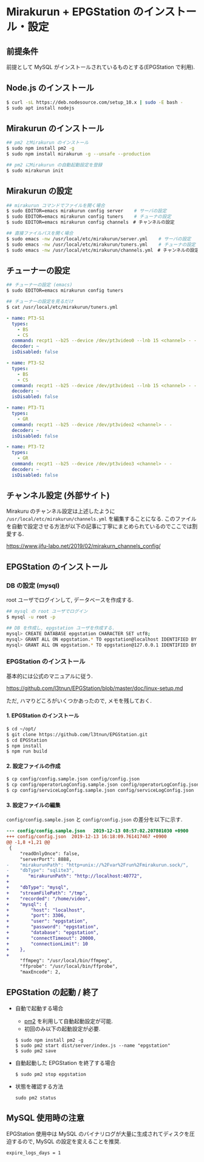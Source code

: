 # Mirakurun + EPGStation のインストール・設定

## 前提条件
前提として MySQL がインストールされているものとする(EPGStation で利用).


## Node.js のインストール
```bash
$ curl -sL https://deb.nodesource.com/setup_10.x | sudo -E bash -
$ sudo apt install nodejs
```

## Mirakurun のインストール
```bash
## pm2 とMirakurun のインストール
$ sudo npm install pm2 -g
$ sudo npm install mirakurun -g --unsafe --production

## pm2 にMirakurun の自動起動設定を登録
$ sudo mirakurun init
```

## Mirakurun の設定
```bash
## mirakurun コマンドでファイルを開く場合
$ sudo EDITOR=emacs mirakurun config server    # サーバの設定
$ sudo EDITOR=emacs mirakurun config tuners    # チューナの設定
$ sudo EDITOR=emacs mirakurun config channels　# チャンネルの設定

## 直接ファイルパスを開く場合
$ sudo emacs -nw /usr/local/etc/mirakurun/server.yml    # サーバの設定
$ sudo emacs -nw /usr/local/etc/mirakurun/tuners.yml    # チューナの設定
$ sudo emacs -nw /usr/local/etc/mirakurun/channels.yml　# チャンネルの設定
```

## チューナーの設定
```bash
## チューナーの設定 (emacs)
$ sudo EDITOR=emacs mirakurun config tuners

## チューナーの設定を見るだけ
$ cat /usr/local/etc/mirakurun/tuners.yml
```
```yaml
- name: PT3-S1
  types:
    - BS
    - CS
  command: recpt1 --b25 --device /dev/pt3video0 --lnb 15 <channel> - -
  decoder: ~
  isDisabled: false

- name: PT3-S2
  types:
    - BS
    - CS
  command: recpt1 --b25 --device /dev/pt3video1 --lnb 15 <channel> - -
  decoder: ~
  isDisabled: false

- name: PT3-T1
  types:
    - GR
  command: recpt1 --b25 --device /dev/pt3video2 <channel> - -
  decoder: ~
  isDisabled: false

- name: PT3-T2
  types:
    - GR
  command: recpt1 --b25 --device /dev/pt3video3 <channel> - -
  decoder: ~
  isDisabled: false
```

## チャンネル設定 (外部サイト)
Mirakuru のチャンネル設定は上述したように `/usr/local/etc/mirakurun/channels.yml` を編集することになる.
このファイルを自動で設定させる方法が以下の記事に丁寧にまとめられているのでここでは割愛する.

https://www.jifu-labo.net/2019/02/mirakurn_channels_config/


## EPGStation のインストール

### DB の設定 (mysql)
root ユーザでログインして, データベースを作成する.

```bash
## mysql の root ユーザでログイン
$ mysql -u root -p

## DB を作成し, epgstation ユーザを作成する.
mysql> CREATE DATABASE epgstation CHARACTER SET utf8;
mysql> GRANT ALL ON epgstation.* TO epgstation@localhost IDENTIFIED BY 'epgstation';
mysql> GRANT ALL ON epgstation.* TO epgstation@127.0.0.1 IDENTIFIED BY 'epgstation';
```

### EPGStation のインストール
基本的には公式のマニュアルに従う.

https://github.com/l3tnun/EPGStation/blob/master/doc/linux-setup.md

ただ, ハマりどころがいくつかあったので, メモを残しておく.

#### 1. EPGStation のインストール
```bash
$ cd ~/opt/
$ git clone https://github.com/l3tnun/EPGStation.git
$ cd EPGStation
$ npm install
$ npm run build
```

#### 2. 設定ファイルの作成
```bash
$ cp config/config.sample.json config/config.json
$ cp config/operatorLogConfig.sample.json config/operatorLogConfig.json
$ cp config/serviceLogConfig.sample.json config/serviceLogConfig.json
```

#### 3. 設定ファイルの編集
`config/config.sample.json` と `config/config.json` の差分を以下に示す.
```diff
--- config/config.sample.json   2019-12-13 08:57:02.207801030 +0900
+++ config/config.json  2019-12-13 16:18:09.761417467 +0900
@@ -1,8 +1,21 @@
 {
     "readOnlyOnce": false,
     "serverPort": 8888,
-    "mirakurunPath": "http+unix://%2Fvar%2Frun%2Fmirakurun.sock/",
-    "dbType": "sqlite3",
+       "mirakurunPath": "http://localhost:40772",
+
+    "dbType": "mysql",
+    "streamFilePath": "/tmp",
+    "recorded": "/home/video",
+    "mysql": {
+        "host": "localhost",
+        "port": 3306,
+        "user": "epgstation",
+        "password": "epgstation",
+        "database": "epgstation",
+        "connectTimeout": 20000,
+        "connectionLimit": 10
+    },
+
     "ffmpeg": "/usr/local/bin/ffmpeg",
     "ffprobe": "/usr/local/bin/ffprobe",
     "maxEncode": 2,
```

## EPGStation の起動 / 終了
- 自動で起動する場合
    - [pm2](http://pm2.keymetrics.io/) を利用して自動起動設定が可能.
    - 初回のみ以下の起動設定が必要.

    ```
    $ sudo npm install pm2 -g
    $ sudo pm2 start dist/server/index.js --name "epgstation"
    $ sudo pm2 save
    ```
- 自動起動した EPGStation を終了する場合
    ```
    $ sudo pm2 stop epgstation
    ```
- 状態を確認する方法
   ```
   sudo pm2 status
   ```
## MySQL 使用時の注意

EPGStation 使用中は MySQL のバイナリログが大量に生成されてディスクを圧迫するので, MySQL の設定を変えることを推奨.

```
expire_logs_days = 1
```
